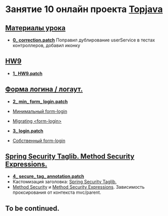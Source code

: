 # Занятие 10 онлайн проекта <a href="http://javawebinar.ru/topjava/">Topjava</a>

## <a href="https://drive.google.com/open?id=0B9Ye2auQ_NsFfk43cG91Yk9pM3JxUHVhNFVVdHlxSlJtZm5oY3A4YXRtNk1KWEZxRlFNeW8">Материалы урока</a>

-  **<a href="https://drive.google.com/open?id=0B9Ye2auQ_NsFYm5BeU84bTRQOVE">0_ correction.patch</a>**
Поправил дублирование userService в тестах контроллеров, добавил иконку 

##  <a href="https://drive.google.com/open?id=0B9Ye2auQ_NsFTkJCMy02c3dHTzg">HW9</a>
-  **<a href="https://drive.google.com/open?id=0B9Ye2auQ_NsFNldFbU45alhtN1E">1_ HW9.patch</a>**

##  <a href="https://drive.google.com/open?id=0B9Ye2auQ_NsFUExnbDRHZ0lpWXc">Форма логина / логаут.</a>
-  **<a href="https://drive.google.com/open?id=0B9Ye2auQ_NsFb2M1UUNSN0dzdW8">2_ min_ form_ login.patch</a>**
-  <a href="http://docs.spring.io/spring-security/site/docs/current/reference/htmlsingle/#ns-minimal">Минимальный form-login</a>
-  <a href="http://docs.spring.io/spring-security/site/migrate/current/3-to-4/html5/migrate-3-to-4-xml.html#m3to4-xmlnamespace-form-login">Migrating &lt;form-login&gt;</a>

-  **<a href="https://drive.google.com/open?id=0B9Ye2auQ_NsFRlNacnNCa2IxUWs">3_ login.patch</a>**
-  <a href="http://docs.spring.io/spring-security/site/docs/current/reference/htmlsingle/#ns-form-and-basic">Собственный form-login</a>

##  <a href="https://drive.google.com/open?id=0B9Ye2auQ_NsFTVZyQnBlYUtkNms">Spring Security Taglib. Method Security Expressions.</a>
-  **<a href="https://drive.google.com/open?id=0B9Ye2auQ_NsFcUYxS0VDQUFDY0E">4_ secure_ tag_ annotation.patch</a>**
-  Кастомизация заголовка: <a href="http://docs.spring.io/spring-security/site/docs/current/reference/htmlsingle/#declaring-the-taglib">Spring Security Taglib.</a>
-  <a href="http://docs.spring.io/spring-security/site/docs/current/reference/htmlsingle/#jc-method">Method Security</a> и <a href="http://docs.spring.io/spring-security/site/docs/current/reference/htmlsingle/#method-security-expressions">Method Security Expressions</a>. Зависимость проксирования от контекста mvc/parent.

## To be continued.
